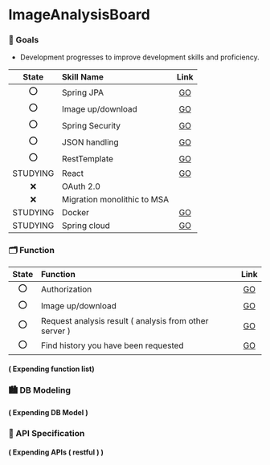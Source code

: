 # ImageAnalysisBoard


### 🎯︎ Goals
- Development progresses to improve development skills and proficiency.
    
|State|Skill Name|Link|
|:---:|:---|:---:|
|⭕️|Spring JPA|[GO](https://github.com/J0minsu/imageAnalysisBoard/tree/master/src/main/java/com/toy/msjo/board/repository)|    
|⭕️|Image up/download|[GO](https://github.com/J0minsu/imageAnalysisBoard/blob/master/src/main/java/com/toy/msjo/board/controller/SlideController.java)|    
|⭕|Spring Security|[GO](https://github.com/J0minsu/imageAnalysisBoard/blob/master/src/main/java/com/toy/msjo/board/interceptor/AuthenticationInterceptor.java)|
|⭕|JSON handling|[GO](https://github.com/J0minsu/imageAnalysisBoard/blob/master/src/main/java/com/toy/msjo/board/service/impl/HistoryServiceImpl.java)|
|⭕|RestTemplate|[GO](https://github.com/J0minsu/imageAnalysisBoard/blob/master/src/main/java/com/toy/msjo/board/service/impl/HistoryServiceImpl.java)|
|STUDYING|React|[GO](https://www.notion.so/msjo/React-a3fd12ba48b14c288c1508897d3f0683)|
|❌|OAuth 2.0||
|❌|Migration monolithic to MSA||
|STUDYING|Docker|[GO](https://www.notion.so/msjo/Docker-fe65a5cfa2fd418b833b5039006b85fe)|
|STUDYING|Spring cloud|[GO](https://github.com/J0minsu/spring-cloud-native-practice)|

### 🗂 Function

|State|Function|Link|
|:---:|:---|:---:|
|⭕|Authorization|[GO](https://github.com/J0minsu/imageAnalysisBoard/blob/master/src/main/java/com/toy/msjo/board/interceptor/AuthenticationInterceptor.java)|
|⭕️|Image up/download|[GO](https://github.com/J0minsu/imageAnalysisBoard/blob/master/src/main/java/com/toy/msjo/board/controller/SlideController.java)|    
|⭕|Request analysis result ( analysis from other server )|[GO](https://github.com/J0minsu/imageAnalysisBoard/blob/master/src/main/java/com/toy/msjo/board/controller/HistoryController.java)|
|⭕|Find history you have been requested|[GO](https://github.com/J0minsu/imageAnalysisBoard/blob/master/src/main/java/com/toy/msjo/board/controller/HistoryController.java)|

#### ( Expending function list)

### 🏙 DB Modeling

#### ( Expending DB Model )

### 🧩 API Specification

#### ( Expending APIs ( restful ) )